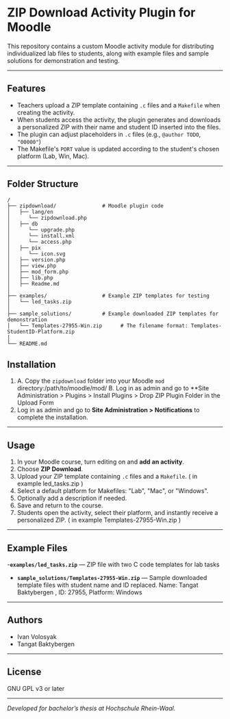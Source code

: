 # ZIP Download Activity Plugin for Moodle

This repository contains a custom Moodle activity module for distributing individualized lab files to students, 
along with example files and sample solutions for demonstration and testing.

---

## Features

- Teachers upload a ZIP template containing `.c` files and a `Makefile` when creating the activity.
- When students access the activity, the plugin generates and downloads a personalized ZIP with their name and student ID inserted into the files.
- The plugin can adjust placeholders in `.c` files (e.g., `@author TODO`, `"00000"`)
- The Makefile's `PORT` value is updated according to the student's chosen platform (Lab, Win, Mac).

---
## Folder Structure

```
/
├── zipdownload/               # Moodle plugin code
│   ├── lang/en
│      └── zipdownload.php
│   ├── db
│      └── upgrade.php
│      └── install.xml
│      └── access.php
│   ├── pix
│      └── icon.svg
│   ├── version.php
│   ├── view.php
│   ├── mod_form.php
│   ├── lib.php
│   ├── Readme.md
│
├── examples/                  # Example ZIP templates for testing
│   └── led_tasks.zip
│
├── sample_solutions/          # Example downloaded ZIP templates for demonstration
│   └── Templates-27955-Win.zip      # The filename format: Templates-StudentID-Platform.zip
│
└── README.md
```


## Installation

1. A. Copy the `zipdownload` folder into your Moodle `mod` directory:/path/to/moodle/mod/
   B. Log in as admin and go to **Site Administration > Plugins > Install Plugins > Drop ZIP Plugin Folder in the Upload Form
2. Log in as admin and go to **Site Administration > Notifications** to complete the installation.

---

## Usage

1. In your Moodle course, turn editing on and **add an activity**.
2. Choose **ZIP Download**.
3. Upload your ZIP template containing `.c` files and a `Makefile`. ( in example led_tasks.zip )
4. Select a default platform for Makefiles: "Lab", "Mac", or "Windows".
5. Optionally add a description if needed.
6. Save and return to the course.
7. Students open the activity, select their platform, and instantly receive a personalized ZIP. ( in example Templates-27955-Win.zip )

---

## Example Files

-**`examples/led_tasks.zip`** — ZIP file with two C code templates for lab tasks
- **`sample_solutions/Templates-27955-Win.zip`** — Sample downloaded template files with student name and ID replaced. Name: Tangat Baktybergen , ID: 27955, Platform: Windows

---

## Authors

- Ivan Volosyak
- Tangat Baktybergen

---

## License

GNU GPL v3 or later

---

*Developed for bachelor’s thesis at Hochschule Rhein-Waal.*




